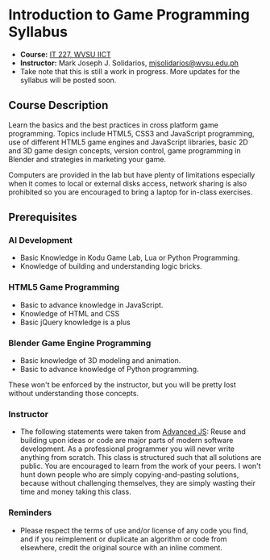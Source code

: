 # Introduction to Game Programming Syllabus

* **Course:** [IT 227, WVSU IICT](http://wvsu.edu.ph)
* **Instructor:** Mark Joseph J. Solidarios, [mjsolidarios@wvsu.edu.ph](mjsolidarios@wvsu.edu.ph)
* Take note that this is still a work in progress. More updates for the syllabus will be posted soon.

## Course Description

Learn the basics and the best practices in cross platform game programming. Topics include HTML5, CSS3 and JavaScript programming, use of different HTML5 game engines and JavaScript libraries, basic 2D and 3D game design concepts, version control, game programming in Blender and strategies in marketing your game.

Computers are provided in the lab but have plenty of limitations especially when it comes to local or external disks access, network sharing is also prohibited so you are encouraged to bring a laptop for in-class exercises.

## Prerequisites

### AI Development
* Basic Knowledge in Kodu Game Lab, Lua or Python Programming.
* Knowledge of building and understanding logic bricks.

### HTML5 Game Programming
* Basic to advance knowledge in JavaScript.
* Knowledge of HTML and CSS
* Basic jQuery knowledge is a plus

### Blender Game Engine Programming
* Basic knowledge of 3D modeling and animation.
* Basic to advance knowledge of Python programming.

These won't be enforced by the instructor, but you will be pretty lost without understanding those concepts.

### Instructor

* The following statements were taken from [Advanced JS](https://github.com/advanced-js/syllabus):
Reuse and building upon ideas or code are major parts of modern software development.  As a professional programmer you will never write anything from scratch.  This class is structured such that all solutions are public.  You are encouraged to learn from the work of your peers.  I won't hunt down people who are simply copying-and-pasting solutions, because without challenging themselves, they  are simply wasting their time and money taking this class.

### Reminders
* Please respect the terms of use and/or license of any code you find, and if you reimplement or duplicate an algorithm or code from elsewhere, credit the original source with an inline comment.

